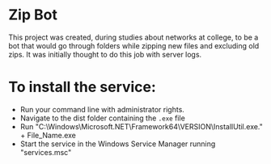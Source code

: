 # Zip Bot

This project was created, during studies about networks at college, to be a bot that would go through folders while zipping new files and excluding old zips. It was initially thought to do this job with server logs.

# To install the service:

- Run your command line with administrator rights.
- Navigate to the dist folder containing the `.exe` file
- Run "C:\Windows\Microsoft.NET\Framework64\VERSION\InstallUtil.exe." + File_Name.exe
- Start the service in the Windows Service Manager running "services.msc"
